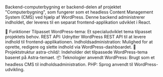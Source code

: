 Backend-computerbygning er backend-delen af projektet "Computerbygning", som fungerer som et headless Content Management System (CMS) ved hjælp af WordPress. Denne backend administrerer indholdet, der leveres til en separat frontend-applikation udviklet i React.

🚀 Funktioner
Tilpasset WordPress-tema: Et specialudviklet tema tilpasset projektets behov.
REST API: Udnytter WordPress REST API til at levere indhold til frontend-applikationen.
Indholdsadministration: Mulighed for at oprette, redigere og slette indhold via WordPress-dashboardet.
📂 Projektstruktur
astra-child/: Indeholder det tilpassede WordPress-tema baseret på Astra-temaet.
📦 Teknologier anvendt
WordPress: Brugt som et headless CMS til indholdsadministration.
PHP: Sprog anvendt til WordPress-udvikling.

